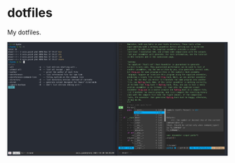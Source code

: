 # dotfiles
My dotfiles.

![Screenshot](https://raw.githubusercontent.com/AvivYaish/dotfiles/master/screenshot.jpg)
